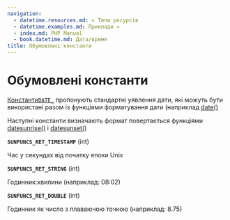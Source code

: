 ```yaml
---
navigation:
  - datetime.resources.md: « Типи ресурсів
  - datetime.examples.md: Приклади »
  - index.md: PHP Manual
  - book.datetime.md: Дата/время
title: Обумовлені константи
---
```

# Обумовлені константи

[Константи`DATE_`](class.datetimeinterface.html#datetime.constants.types) пропонують стандартні уявлення дати, які можуть бути використані разом із функціями форматування дати (наприклад [date()](function.date.md)

Наступні константи визначають формат повертається функціями [datesunrise()](function.date-sunrise.html) і [datesunset()](function.date-sunset.md)

**`SUNFUNCS_RET_TIMESTAMP`** (int)

Час у секундах від початку епохи Unix

**`SUNFUNCS_RET_STRING`** (int)

Годинник:хвилини (наприклад: 08:02)

**`SUNFUNCS_RET_DOUBLE`** (int)

Годинник як число з плаваючою точкою (наприклад: 8.75)
